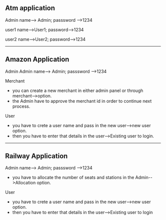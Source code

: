 Atm application
--

Admin name--> Admin;
 passsword -->1234

user1 name-->User1;
   password-->1234

user2 name-->User2;
  password-->1234

-------------------------------------------------------------------------------------
Amazon Application
--

Admin
Admin name--> Admin;
passsword -->1234

Merchant
* you can create a new merchant in either admin panel or through merchant-->option.
* the Admin have to approve the merchant id in order to continue next process.

User
* you have to crete a user name and pass in the new user-->new user option.
* then you have to enter that details in the user-->Existing user to login.
--------------------------------------------------------------------------------------
Railway Application
--

Admin 
name--> Admin;
passsword -->1234
* you have to allocate the number of seats and stations in the Admin-->Allocation option.

User
* you have to crete a user name and pass in the new user-->new user option.
* then you have to enter that details in the user-->Existing user to login




